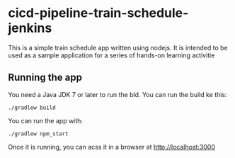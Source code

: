 # cicd-pipeline-train-schedule-jenkins

This is a simple train schedule app written using nodejs. It is intended to be used as a sample application for a series of hands-on learning activitie
## Running the app

You need a Java JDK 7 or later to run the bld. You can run the build ke this:

    ./gradlew build

You can run the app with:

    ./gradlew npm_start

Once it is running, you can acss it in a browser at [http://localhost:3000](http://localhost:3000)
